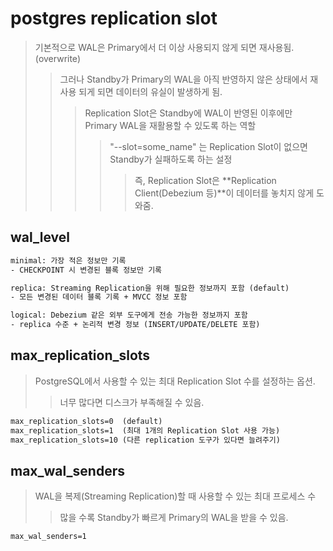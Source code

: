 # postgres replication slot

> 기본적으로 WAL은 Primary에서 더 이상 사용되지 않게 되면 재사용됨. (overwrite)
>
> > 그러나 Standby가 Primary의 WAL을 아직 반영하지 않은 상태에서 재사용 되게 되면 데이터의 유실이 발생하게 됨.
> >
> > > Replication Slot은 Standby에 WAL이 반영된 이후에만 Primary WAL을 재활용할 수 있도록 하는 역할
> > >
> > > > "--slot=some_name" 는 Replication Slot이 없으면 Standby가 실패하도록 하는 설정
> > > >
> > > > > 즉, Replication Slot은 **Replication Client(Debezium 등)**이 데이터를 놓치지 않게 도와줌.

## wal_level

```txt
minimal: 가장 적은 정보만 기록
- CHECKPOINT 시 변경된 블록 정보만 기록

replica: Streaming Replication을 위해 필요한 정보까지 포함 (default)
- 모든 변경된 데이터 블록 기록 + MVCC 정보 포함

logical: Debezium 같은 외부 도구에게 전송 가능한 정보까지 포함
- replica 수준 + 논리적 변경 정보 (INSERT/UPDATE/DELETE 포함)
```

## max_replication_slots

> PostgreSQL에서 사용할 수 있는 최대 Replication Slot 수를 설정하는 옵션.
>
> > 너무 많다면 디스크가 부족해질 수 있음.

```txt
max_replication_slots=0  (default)
max_replication_slots=1  (최대 1개의 Replication Slot 사용 가능)
max_replication_slots=10 (다른 replication 도구가 있다면 늘려주기)
```

## max_wal_senders

> WAL을 복제(Streaming Replication)할 때 사용할 수 있는 최대 프로세스 수
>
> > 많을 수록 Standby가 빠르게 Primary의 WAL을 받을 수 있음.

```txt
max_wal_senders=1
```
